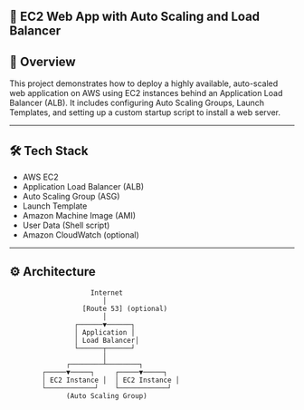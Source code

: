 ## 🚀 EC2 Web App with Auto Scaling and Load Balancer

## 📌 Overview
This project demonstrates how to deploy a highly available, auto-scaled web application on AWS using EC2 instances behind an Application Load Balancer (ALB). It includes configuring Auto Scaling Groups, Launch Templates, and setting up a custom startup script to install a web server.

---

## 🛠️ Tech Stack
- AWS EC2
- Application Load Balancer (ALB)
- Auto Scaling Group (ASG)
- Launch Template
- Amazon Machine Image (AMI)
- User Data (Shell script)
- Amazon CloudWatch (optional)

---

## ⚙️ Architecture

```plaintext
                    Internet
                       │
                  [Route 53] (optional)
                       │
                ┌──────▼──────┐
                │ Application │
                │ Load Balancer│
                └──────┬──────┘
                       │
              ┌────────┴────────┐
        ┌─────▼─────┐     ┌─────▼─────┐
        │ EC2 Instance │  │ EC2 Instance │
        └────────────┘    └────────────┘
              (Auto Scaling Group)
